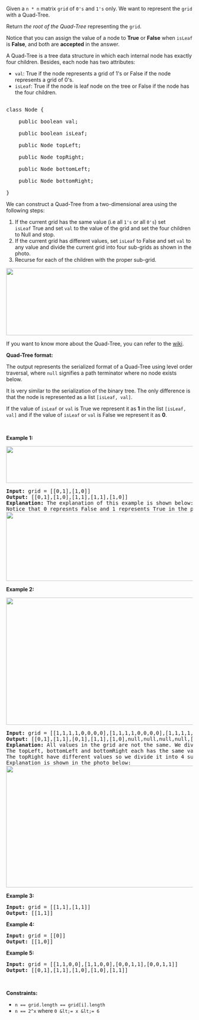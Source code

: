 Given a `` n * n `` matrix `` grid `` of `` 0's `` and `` 1's `` only. We want to represent the `` grid `` with a Quad-Tree.

Return _the root of the Quad-Tree_ representing the `` grid ``.

Notice that you can assign the value of a node to __True__ or __False__ when `` isLeaf `` is __False__, and both are __accepted__ in the answer.

A Quad-Tree is a tree data structure in which each internal node has exactly four children. Besides, each node has two attributes:

*   `` val ``: True if the node represents a grid of 1's or False if the node represents a grid of 0's.&nbsp;
*   `` isLeaf ``: True if the node is leaf node on the tree or False if the node has the four children.

<pre>
class Node {
    public boolean val;
&nbsp; &nbsp; public boolean isLeaf;
&nbsp; &nbsp; public Node topLeft;
&nbsp; &nbsp; public Node topRight;
&nbsp; &nbsp; public Node bottomLeft;
&nbsp; &nbsp; public Node bottomRight;
}</pre>

We can construct a Quad-Tree from a two-dimensional area using the following steps:

1.   If the current grid has the same value (i.e all `` 1's `` or all `` 0's ``)&nbsp;set `` isLeaf ``&nbsp;True and set `` val `` to the value of the grid and set the four children to Null and stop.
2.   If the current grid has different values, set `` isLeaf `` to False and&nbsp;set `` val `` to any value and divide the current grid into four sub-grids as shown in the photo.
3.   Recurse for each of the children with the proper sub-grid.

<img alt="" src="https://assets.leetcode.com/uploads/2020/02/11/new_top.png" style="width: 777px; height: 181px;"/>

If you want to know more about the Quad-Tree, you can refer to the&nbsp;[wiki](https://en.wikipedia.org/wiki/Quadtree).

__Quad-Tree&nbsp;format:__

The output represents the serialized format of a Quad-Tree using level order traversal, where `` null `` signifies a path terminator where no node exists below.

It is very similar to the serialization of the binary tree. The only difference is that the node is represented as a list `` [isLeaf, val] ``.

If the value of `` isLeaf `` or `` val `` is True we represent it as __1__ in the list&nbsp;`` [isLeaf, val] `` and if the value of `` isLeaf `` or `` val `` is False we represent it as __0__.

&nbsp;

__Example 1:__

<img alt="" src="https://assets.leetcode.com/uploads/2020/02/11/grid1.png" style="width: 777px; height: 99px;"/>

<pre>
<strong>Input:</strong> grid = [[0,1],[1,0]]
<strong>Output:</strong> [[0,1],[1,0],[1,1],[1,1],[1,0]]
<strong>Explanation:</strong> The explanation of this example is shown below:
Notice that 0 represnts False and 1 represents True in the photo representing the Quad-Tree.
<img alt="" src="https://assets.leetcode.com/uploads/2020/02/12/e1tree.png" style="width: 777px; height: 186px;"/>
</pre>

__Example 2:__

<img alt="" src="https://assets.leetcode.com/uploads/2020/02/12/e2mat.png" style="width: 777px; height: 343px;"/>

<pre>
<strong>Input:</strong> grid = [[1,1,1,1,0,0,0,0],[1,1,1,1,0,0,0,0],[1,1,1,1,1,1,1,1],[1,1,1,1,1,1,1,1],[1,1,1,1,0,0,0,0],[1,1,1,1,0,0,0,0],[1,1,1,1,0,0,0,0],[1,1,1,1,0,0,0,0]]
<strong>Output:</strong> [[0,1],[1,1],[0,1],[1,1],[1,0],null,null,null,null,[1,0],[1,0],[1,1],[1,1]]
<strong>Explanation:</strong> All values in the grid are not the same. We divide the grid into four sub-grids.
The topLeft, bottomLeft and bottomRight each has the same value.
The topRight have different values so we divide it into 4 sub-grids where each has the same value.
Explanation is shown in the photo below:
<img alt="" src="https://assets.leetcode.com/uploads/2020/02/12/e2tree.png" style="width: 777px; height: 328px;"/>
</pre>

__Example 3:__

<pre>
<strong>Input:</strong> grid = [[1,1],[1,1]]
<strong>Output:</strong> [[1,1]]
</pre>

__Example 4:__

<pre>
<strong>Input:</strong> grid = [[0]]
<strong>Output:</strong> [[1,0]]
</pre>

__Example 5:__

<pre>
<strong>Input:</strong> grid = [[1,1,0,0],[1,1,0,0],[0,0,1,1],[0,0,1,1]]
<strong>Output:</strong> [[0,1],[1,1],[1,0],[1,0],[1,1]]
</pre>

&nbsp;

__Constraints:__

*   `` n == grid.length == grid[i].length ``
*   `` n == 2^x `` where `` 0 &lt;= x &lt;= 6 ``